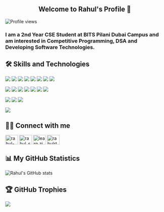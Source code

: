 <h2 align="center">
    Welcome to Rahul's Profile 👋
</h2>

![Profile views](https://gpvc.arturio.dev/Rahul-s-007)

### I am a 2nd Year CSE Student at BITS Pilani Dubai Campus and am interested in Competitive Programming, DSA and Developing Software Technologies.


## 🛠️ Skills and Technologies

![](https://img.shields.io/badge/Python-informational?style=flat-square&logo=Python&logoColor=white&color=3776AB)
![](https://img.shields.io/badge/Java-informational?style=flat-square&logo=Java&logoColor=white&color=007396)
![](https://img.shields.io/badge/C++-informational?style=flat-square&logo=c%2B%2B&logoColor=white&color=00599C)
![](https://img.shields.io/badge/C-informational?style=flat-square&logo=C&logoColor=white&color=A8B9CC)
![](https://img.shields.io/badge/Pandas-informational?style=flat-square&logo=pandas&logoColor=white&color=150458)
![](https://img.shields.io/badge/Numpy-informational?style=flat-square&logo=Numpy&logoColor=white&color=013243)
![](https://img.shields.io/badge/MySQL-informational?style=flat-square&logo=mysql&logoColor=white&color=4479A1)
![](https://img.shields.io/badge/Flask-informational?style=flat-square&logo=Flask&logoColor=white&color=000000)

![](https://img.shields.io/badge/GitHub-informational?style=flat-sqaure&logo=GitHub&logoColor=white&color=181717)
![](https://img.shields.io/badge/Git-informational?style=flat-sqaure&logo=Git&logoColor=white&color=F05032)
![](https://img.shields.io/badge/GitHub%20Pages-%23327FC7.svg?logo=github&logoColor=white)
![](https://img.shields.io/badge/Markdown-informational?style=flat-sqaure&logo=Markdown&logoColor=white&color=000000)
![](https://img.shields.io/badge/Bash_Scripting-informational?style=flat-square&logo=gnu-bash&logoColor=white&color=4EAA25)
![](https://img.shields.io/badge/Canva-informational?style=flat-sqaure&logo=Canva&logoColor=white&color=00C4CC)
![](https://img.shields.io/badge/Notion-informational?style=flat-square&logo=Notion&logoColor=white&color=000000)

![](https://img.shields.io/badge/Linux-informational?style=flat-square&logo=Linux&logoColor=white&color=FCC624)
![](https://img.shields.io/badge/Windows-informational?style=flat-square&logo=Windows&logoColor=white&color=0078D6)
![](https://img.shields.io/badge/Jupyter-informational?style=flat-square&logo=Jupyter&logoColor=white&color=F37626)

![](https://img.shields.io/badge/Streamlit-FF4B4B.svg?style=for-the-badge&logo=Streamlit&logoColor=white)

## 🙋‍♂️ Connect with me
<p align="left">

<a href="https://linkedin.com/in/rahul-sumbly" target="blank"><img align="center" src="https://raw.githubusercontent.com/rahuldkjain/github-profile-readme-generator/master/src/images/icons/Social/linked-in-alt.svg" alt="rahul-sumbly" height="30" width="40" /></a>
<a href="https://www.codechef.com/users/rahul_s_007" target="blank"><img align="center" src="https://cdn.jsdelivr.net/npm/simple-icons@3.1.0/icons/codechef.svg" alt="rahul_s_007" height="30" width="40" /></a>
<a href="https://instagram.com/learn.zip" target="blank"><img align="center" src="https://raw.githubusercontent.com/rahuldkjain/github-profile-readme-generator/master/src/images/icons/Social/instagram.svg" alt="learn.zip" height="30" width="40" /></a>
<a href="https://www.hackerrank.com/rahulrtg7703" target="blank"><img align="center" src="https://raw.githubusercontent.com/rahuldkjain/github-profile-readme-generator/master/src/images/icons/Social/hackerrank.svg" alt="rahulrtg7703" height="30" width="40" /></a>
</p>

## 📊 My GitHub Statistics
![Rahul's GitHub stats](https://github-readme-stats.vercel.app/api?username=Rahul-s-007&count_private=true&theme=radical)

## 🏆 GitHub Trophies
![](https://github-profile-trophy.vercel.app/?username=Rahul-s-007&theme=dracula&no-frame=true&no-bg=true&margin-w=4)



<!--
<a href="https://auth.geeksforgeeks.org/user/placeholder" target="blank"><img align="center" src="https://raw.githubusercontent.com/rahuldkjain/github-profile-readme-generator/master/src/images/icons/Social/geeks-for-geeks.svg" alt="placeholder" height="30" width="40" /></a>

<a href="https://www.linkedin.com/in/rahul-sumbly/"><img alt="Linkedin" title="LinkedIn" src="https://img.shields.io/badge/-Linkedin-0A66C2?style=for-the-badge&logo=linkedin&logoColor=white"/></a>

<br>
<h3 align="left">Connect with me:</h3>
<p align="left">
<a href="https://linkedin.com/in/anurag-kumar-jha-680419204" target="blank"><img align="center" src="https://raw.githubusercontent.com/rahuldkjain/github-profile-readme-generator/master/src/images/icons/Social/linked-in-alt.svg" alt="anurag-kumar-jha-680419204" height="30" width="40" /></a>
<a href="https://instagram.com/anurag.jha30" target="blank"><img align="center" src="https://raw.githubusercontent.com/rahuldkjain/github-profile-readme-generator/master/src/images/icons/Social/instagram.svg" alt="anurag.jha30" height="30" width="40" /></a>
<a href="https://www.hackerrank.com/f20200128" target="blank"><img align="center" src="https://raw.githubusercontent.com/rahuldkjain/github-profile-readme-generator/master/src/images/icons/Social/hackerrank.svg" alt="f20200128" height="30" width="40" /></a>
<a href="https://codeforces.com/profile/anuragkj" target="blank"><img align="center" src="https://raw.githubusercontent.com/rahuldkjain/github-profile-readme-generator/master/src/images/icons/Social/codeforces.svg" alt="anuragkj" height="30" width="40" /></a>
</p>
<br>



## 📊 My GitHub Statistics
![Rahul's GitHub stats](https://github-readme-stats.vercel.app/api?username=Rahul-s-007&count_private=true&theme=radical)


[![GitHub Streak](https://github-readme-streak-stats.herokuapp.com?user=Kushal0409&theme=chartreuse-dark&date_format=M%20j%5B%2C%20Y%5D)](https://git.io/streak-stats)
![Top Langs](https://github-readme-stats.vercel.app/api/top-langs/?username=Kushal0409)]
[![Top Langs](https://github-readme-stats.vercel.app/api/top-langs/?username=Rahul-s-007&langs_count=5&hide=javascript,html)](https://github.com/anuraghazra/github-readme-stats)

**Rahul-s-007/Rahul-s-007** is a ✨ _special_ ✨ repository because its `README.md` (this file) appears on your GitHub profile.

Here are some ideas to get you started:

- 🔭 I’m currently working on ...
- 🌱 I’m currently learning ...
- 👯 I’m looking to collaborate on ...
- 🤔 I’m looking for help with ...
- 💬 Ask me about ...
- 📫 How to reach me: ...
- 😄 Pronouns: ...
- ⚡ Fun fact: ...
-->
